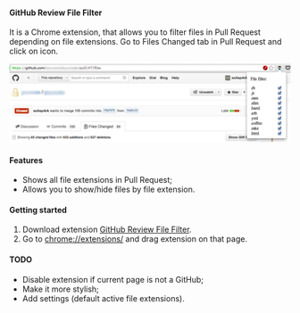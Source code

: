 #### GitHub Review File Filter

It is a Chrome extension, that allows you to filter files in Pull Request depending on file extensions. Go to Files Changed tab in Pull Request and click on icon.

![Screenshot](screenshot.png)


#### Features

* Shows all file extensions in Pull Request;
* Allows you to show/hide files by file extension.

#### Getting started

1. Download extension [GitHub Review File Filter](https://dl.dropboxusercontent.com/u/9900414/github-review-file-filter.crx).
2. Go to [chrome://extensions/](chrome://extensions/) and drag extension on that page.

#### TODO

* Disable extension if current page is not a GitHub;
* Make it more stylish;
* Add settings (default active file extensions).